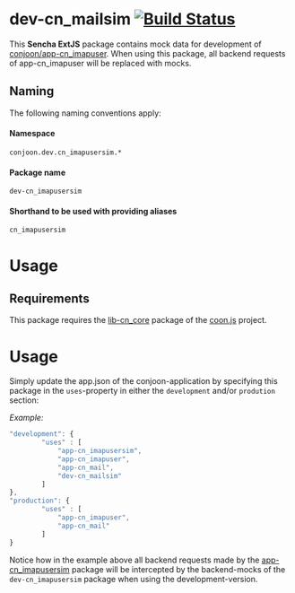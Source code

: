 # dev-cn_mailsim  [![Build Status](https://travis-ci.org/conjoon/dev-cn_mailsim.svg?branch=master)](https://travis-ci.org/conjoon/dev-cn_imapusersim)
This **Sencha ExtJS** package contains mock data for development of [conjoon/app-cn_imapuser](https://github.com/conjoon/app-cn_imapuser).
When using this package, all backend requests of app-cn_imapuser will be replaced with mocks.


## Naming
The following naming conventions apply:

#### Namespace
`conjoon.dev.cn_imapusersim.*`
#### Package name
`dev-cn_imapusersim`
#### Shorthand to be used with providing aliases
`cn_imapusersim`

# Usage
## Requirements
This package requires the [lib-cn_core](https://github.com/coon-js/lib-cn_core) package of the [coon.js](https://github.com/coon-js) project.

# Usage
Simply update the app.json of the conjoon-application
by specifying this package in the `uses`-property in either the `development` and/or `prodution` section:

*Example:*
````javascript
"development": {
        "uses" : [
            "app-cn_imapusersim",
            "app-cn_imapuser",
            "app-cn_mail",
            "dev-cn_mailsim"
        ]
},
"production": {
        "uses" : [
            "app-cn_imapuser",
            "app-cn_mail"
        ]
}
````

Notice how in the example above all backend requests made by the [app-cn_imapusersim](https://github.com/conjoon/app-cn_imapusersim) package
will be intercepted by the backend-mocks of the `dev-cn_imapusersim` package when using the development-version.